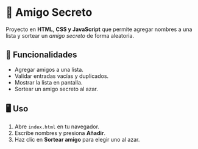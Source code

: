 # 🎁 Amigo Secreto

Proyecto en **HTML, CSS y JavaScript** que permite agregar nombres a una lista y sortear un *amigo secreto* de forma aleatoria.

## 🚀 Funcionalidades
- Agregar amigos a una lista.
- Validar entradas vacías y duplicados.
- Mostrar la lista en pantalla.
- Sortear un amigo secreto al azar.

## 🖥️ Uso
1. Abre `index.html` en tu navegador.
2. Escribe nombres y presiona **Añadir**.
3. Haz clic en **Sortear amigo** para elegir uno al azar.

